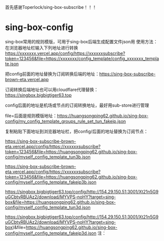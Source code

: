 首先感谢Toperlock/sing-box-subscribe！！！
# sing-box-config
sing-box常用的规则模版，可用于sing-box后端生成配置文件json用
使用方法：
在浏览器地址栏输入下列地址进行转换
https://xxxxxxx.vercel.app/config/https://xxxxxxsubscribe?token=123456&file=https://xxxxxxx/config_template/config_xxxxxxx_template.json

把config前面的地址替换为订阅转换后端的地址：https://sing-box-subscribe-brown-eta.vercel.app

订阅转换后端地址也可以用cloudflare代理替换：https://singbox.bigbigtiger63.top

config后面的地址是机场或节点的订阅转换地址，最好用sub-store进行管理
 
file=后面是规则模版地址：https://huangsongping62.github.io/sing-box-config/my_config_template_groups_rule_set_tun_fakeip.json

复制粘贴下面地址到浏览器地址栏，把config/后面的地址替换为订阅节点：

https://sing-box-subscribe-brown-eta.vercel.app/config/https://xxxxxxsubscribe?token=123456&file=https://huangsongping62.github.io/sing-box-config/myself_config_template_tun3b.json

https://sing-box-subscribe-brown-eta.vercel.app/config/https://xxxxxxsubscribe?token=123456&file=https://huangsongping62.github.io/sing-box-config/myself_config_template_fakeip3b.json

https://singbox.bigbigtiger63.top/config/http://154.29.150.51:3001/Xt21n5G9uGCbtvRBUAz2/download/MYVPS-noHY?target=sing-box&file=https://huangsongping62.github.io/sing-box-config/myself_config_template_tun3d.json

https://singbox.bigbigtiger63.top/config/http://154.29.150.51:3001/Xt21n5G9uGCbtvRBUAz2/download/MYVPS-noHY?target=sing-box)&file=https://huangsongping62.github.io/sing-box-config/myself_config_template_fakeip3d.json
注：
